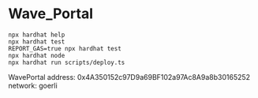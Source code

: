 # Wave_Portal

```shell
npx hardhat help
npx hardhat test
REPORT_GAS=true npx hardhat test
npx hardhat node
npx hardhat run scripts/deploy.ts
```

WavePortal address:  0x4A350152c97D9a69BF102a97Ac8A9a8b30165252
network: goerli
